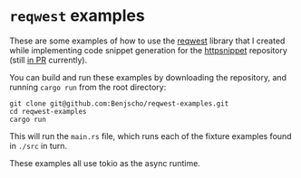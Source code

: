 # `reqwest` examples

These are some examples of how to use the
[reqwest](https://crates.io/crates/reqwest) library that I created while
implementing code snippet generation for the
[httpsnippet](https://github.com/Kong/httpsnippet/) repository (still
[in PR](https://github.com/Kong/httpsnippet/pull/328) currently).

You can build and run these examples by downloading the repository, and
running `cargo run` from the root directory:

```shell
git clone git@github.com:Benjscho/reqwest-examples.git
cd reqwest-examples
cargo run
```

This will run the `main.rs` file, which runs each of the fixture
examples found in `./src` in turn. 

These examples all use tokio as the async runtime. 
